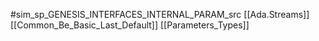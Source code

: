 #sim_sp_GENESIS_INTERFACES_INTERNAL_PARAM_src
[[Ada.Streams]]
[[Common_Be_Basic_Last_Default]]
[[Parameters_Types]]
